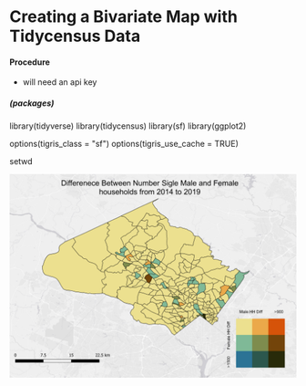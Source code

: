 # Creating a Bivariate Map with Tidycensus Data

#### Procedure
- will need an api key
##### (packages) 
library(tidyverse)
library(tidycensus)
library(sf)
library(ggplot2)


options(tigris_class = "sf")
options(tigris_use_cache = TRUE)

setwd







<img src="Lab_6/Bivariate_map.png?raw=true"/>
